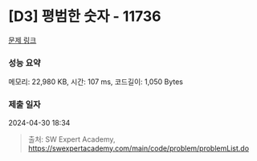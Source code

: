 # [D3] 평범한 숫자 - 11736 

[문제 링크](https://swexpertacademy.com/main/code/problem/problemDetail.do?contestProbId=AXhh-H-KwUcDFARQ) 

### 성능 요약

메모리: 22,980 KB, 시간: 107 ms, 코드길이: 1,050 Bytes

### 제출 일자

2024-04-30 18:34



> 출처: SW Expert Academy, https://swexpertacademy.com/main/code/problem/problemList.do